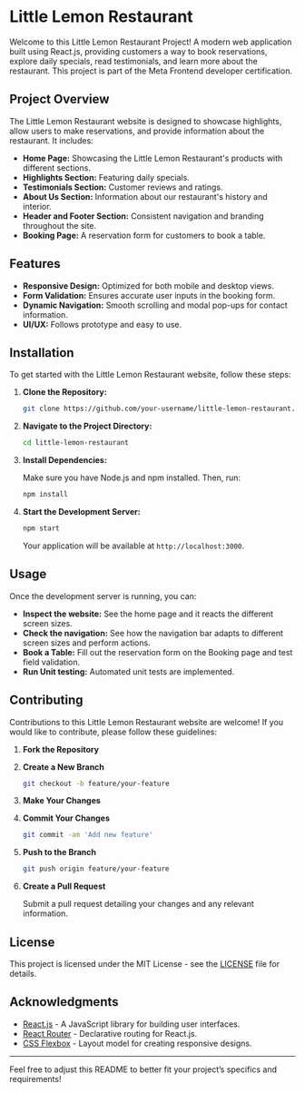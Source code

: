 # Little Lemon Restaurant

Welcome to this Little Lemon Restaurant Project! A modern web application built using React.js, providing customers a way to book reservations, explore daily specials, read testimonials, and learn more about the restaurant. This project is part of the Meta Frontend developer certification.

## Project Overview

The Little Lemon Restaurant website is designed to showcase highlights, allow users to make reservations, and provide information about the restaurant. It includes:

- **Home Page:** Showcasing the Little Lemon Restaurant's products with different sections.
- **Highlights Section:** Featuring daily specials.
- **Testimonials Section:** Customer reviews and ratings.
- **About Us Section:** Information about our restaurant's history and interior.
- **Header and Footer Section:** Consistent navigation and branding throughout the site.
- **Booking Page:** A reservation form for customers to book a table.

## Features

- **Responsive Design:** Optimized for both mobile and desktop views.
- **Form Validation:** Ensures accurate user inputs in the booking form.
- **Dynamic Navigation:** Smooth scrolling and modal pop-ups for contact information.
- **UI/UX:** Follows prototype and easy to use.

## Installation

To get started with the Little Lemon Restaurant website, follow these steps:

1. **Clone the Repository:**

    ```bash
    git clone https://github.com/your-username/little-lemon-restaurant.git
    ```

2. **Navigate to the Project Directory:**

    ```bash
    cd little-lemon-restaurant
    ```

3. **Install Dependencies:**

    Make sure you have Node.js and npm installed. Then, run:

    ```bash
    npm install
    ```

4. **Start the Development Server:**

    ```bash
    npm start
    ```

    Your application will be available at `http://localhost:3000`.

## Usage

Once the development server is running, you can:

- **Inspect the website:** See the home page and it reacts the different screen sizes.
- **Check the navigation:** See how the navigation bar adapts to different screen sizes and perform actions.
- **Book a Table:** Fill out the reservation form on the Booking page and test field validation.
- **Run Unit testing:** Automated unit tests are implemented.

## Contributing

Contributions to this Little Lemon Restaurant website are welcome! If you would like to contribute, please follow these guidelines:

1. **Fork the Repository**
2. **Create a New Branch**

    ```bash
    git checkout -b feature/your-feature
    ```

3. **Make Your Changes**
4. **Commit Your Changes**

    ```bash
    git commit -am 'Add new feature'
    ```

5. **Push to the Branch**

    ```bash
    git push origin feature/your-feature
    ```

6. **Create a Pull Request**

    Submit a pull request detailing your changes and any relevant information.

## License

This project is licensed under the MIT License - see the [LICENSE](LICENSE) file for details.

## Acknowledgments

- [React.js](https://reactjs.org/) - A JavaScript library for building user interfaces.
- [React Router](https://reactrouter.com/) - Declarative routing for React.js.
- [CSS Flexbox](https://css-tricks.com/snippets/css/a-guide-to-flexbox/) - Layout model for creating responsive designs.

---

Feel free to adjust this README to better fit your project’s specifics and requirements!
